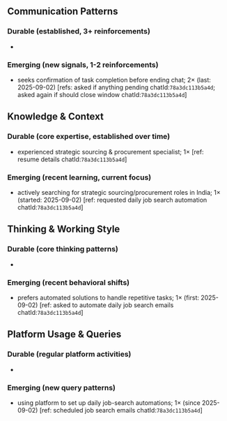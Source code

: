 ## Communication Patterns
### Durable (established, 3+ reinforcements)
- 

### Emerging (new signals, 1-2 reinforcements)
- seeks confirmation of task completion before ending chat; 2× (last: 2025-09-02) [refs: asked if anything pending chatId:`78a3dc113b5a4d`; asked again if should close window chatId:`78a3dc113b5a4d`]

## Knowledge & Context
### Durable (core expertise, established over time)
- experienced strategic sourcing & procurement specialist; 1× [ref: resume details chatId:`78a3dc113b5a4d`]

### Emerging (recent learning, current focus)
- actively searching for strategic sourcing/procurement roles in India; 1× (started: 2025-09-02) [ref: requested daily job search automation chatId:`78a3dc113b5a4d`]

## Thinking & Working Style
### Durable (core thinking patterns)
- 

### Emerging (recent behavioral shifts)
- prefers automated solutions to handle repetitive tasks; 1× (first: 2025-09-02) [ref: asked to automate daily job search emails chatId:`78a3dc113b5a4d`]

## Platform Usage & Queries
### Durable (regular platform activities)
- 

### Emerging (new query patterns)
- using platform to set up daily job-search automations; 1× (since 2025-09-02) [ref: scheduled job search emails chatId:`78a3dc113b5a4d`]